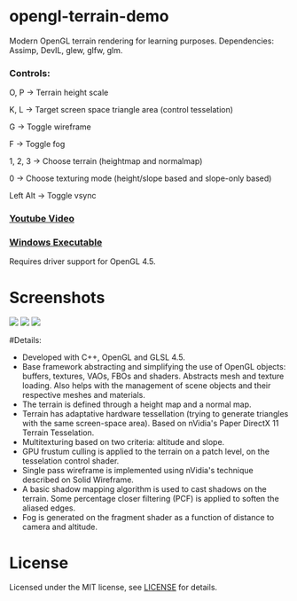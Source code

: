 # opengl-terrain-demo
Modern OpenGL terrain rendering for learning purposes. Dependencies: Assimp, DevIL, glew, glfw, glm.

### Controls:

O, P -> Terrain height scale

K, L -> Target screen space triangle area (control tesselation)

G -> Toggle wireframe

F -> Toggle fog


1, 2, 3 -> Choose terrain (heightmap and normalmap)

0 -> Choose texturing mode (height/slope based and slope-only based)

Left Alt -> Toggle vsync

### [Youtube Video](https://www.youtube.com/watch?v=jADa3OFTLCQ)

### [Windows Executable](http://www.bmlourenco.com/downloads/opengl-terrain-demo.zip)
Requires driver support for OpenGL 4.5.

# Screenshots
![](http://bmlourenco.com/public/images/opengl-terrain-demo/1.JPG)
![](http://bmlourenco.com/public/images/opengl-terrain-demo/4.JPG)
![](http://bmlourenco.com/public/images/opengl-terrain-demo/5.JPG)

#Details:
- Developed with C++, OpenGL and GLSL 4.5.
- Base framework abstracting and simplifying the use of OpenGL objects: buffers, textures, VAOs, FBOs and shaders. Abstracts mesh and texture loading. Also helps with the management of scene objects and their respective meshes and materials.
- The terrain is defined through a height map and a normal map.
- Terrain has adaptative hardware tessellation (trying to generate triangles with the same screen-space area). Based on nVidia's Paper DirectX 11 Terrain Tesselation.
- Multitexturing based on two criteria: altitude and slope.
- GPU frustum culling is applied to the terrain on a patch level, on the tesselation control shader.
- Single pass wireframe is implemented using nVidia's technique described on Solid Wireframe.
- A basic shadow mapping algorithm is used to cast shadows on the terrain. Some percentage closer filtering (PCF) is applied to soften the aliased edges.
- Fog is generated on the fragment shader as a function of distance to camera and altitude.

# License
Licensed under the MIT license, see [LICENSE](https://github.com/MadEqua/opengl-terrain-demo/blob/master/LICENSE) for details.
